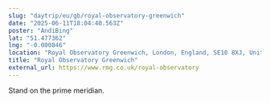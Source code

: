 ```yaml
---
slug: "daytrip/eu/gb/royal-observatory-greenwich"
date: "2025-06-11T18:04:40.563Z"
poster: "AndiBing"
lat: "51.477362"
lng: "-0.000846"
location: "Royal Observatory Greenwich, London, England, SE10 8XJ, United Kingdom"
title: "Royal Observatory Greenwich"
external_url: https://www.rmg.co.uk/royal-observatory
---
```

Stand on the prime meridian.